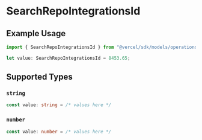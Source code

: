 # SearchRepoIntegrationsId

## Example Usage

```typescript
import { SearchRepoIntegrationsId } from "@vercel/sdk/models/operations/searchrepo.js";

let value: SearchRepoIntegrationsId = 8453.65;
```

## Supported Types

### `string`

```typescript
const value: string = /* values here */
```

### `number`

```typescript
const value: number = /* values here */
```

